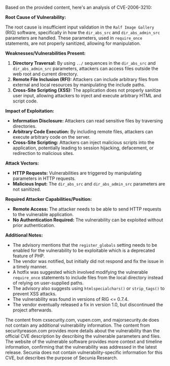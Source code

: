 Based on the provided content, here's an analysis of CVE-2006-3210:

**Root Cause of Vulnerability:**

The root cause is insufficient input validation in the `Ralf Image Gallery` (RIG) software, specifically in how the `dir_abs_src` and `dir_abs_admin_src` parameters are handled. These parameters, used in `require_once` statements, are not properly sanitized, allowing for manipulation.

**Weaknesses/Vulnerabilities Present:**

1.  **Directory Traversal:** By using `../` sequences in the `dir_abs_src` and `dir_abs_admin_src` parameters, attackers can access files outside the web root and current directory.
2.  **Remote File Inclusion (RFI):** Attackers can include arbitrary files from external and local resources by manipulating the include paths.
3.  **Cross-Site Scripting (XSS):** The application does not properly sanitize user input, allowing attackers to inject and execute arbitrary HTML and script code.

**Impact of Exploitation:**

*   **Information Disclosure:** Attackers can read sensitive files by traversing directories.
*   **Arbitrary Code Execution:** By including remote files, attackers can execute arbitrary code on the server.
*   **Cross-Site Scripting:** Attackers can inject malicious scripts into the application, potentially leading to session hijacking, defacement, or redirection to malicious sites.

**Attack Vectors:**

*   **HTTP Requests:** Vulnerabilities are triggered by manipulating parameters in HTTP requests.
*   **Malicious Input:** The `dir_abs_src` and `dir_abs_admin_src` parameters are not sanitized.

**Required Attacker Capabilities/Position:**

*   **Remote Access:** The attacker needs to be able to send HTTP requests to the vulnerable application.
*   **No Authentication Required:** The vulnerability can be exploited without prior authentication.

**Additional Notes:**

*   The advisory mentions that the `register_globals` setting needs to be enabled for the vulnerability to be exploitable which is a deprecated feature of PHP.
*   The vendor was notified, but initially did not respond and fix the issue in a timely manner.
*   A hotfix was suggested which involved modifying the vulnerable `require_once` statements to include files from the local directory instead of relying on user-supplied paths.
*   The advisory also suggests using `htmlspecialchars()` or `strip_tags()` to prevent XSS attacks.
*   The vulnerability was found in versions of RIG <= 0.7.4.
*   The vendor eventually released a fix in version 1.0, but discontinued the project afterwards.

The content from cxsecurity.com, vupen.com, and majorsecurity.de does not contain any additional vulnerability information. The content from securityreason.com provides more details about the vulnerability than the official CVE description by describing the vulnerable parameters and files. The website of the vulnerable software provides more context and timeline information, confirming that the vulnerability was addressed in the latest release. Secunia does not contain vulnerability-specific information for this CVE, but describes the purpose of Secunia Research.